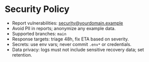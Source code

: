 # Security Policy

- Report vulnerabilities: security@yourdomain.example
- Avoid PII in reports; anonymize any example data.
- Supported branches: `main`
- Response targets: triage 48h, fix ETA based on severity.
- Secrets: use env vars; never commit `.env*` or credentials.
- Data privacy: logs must not include sensitive recovery data; set retention.
